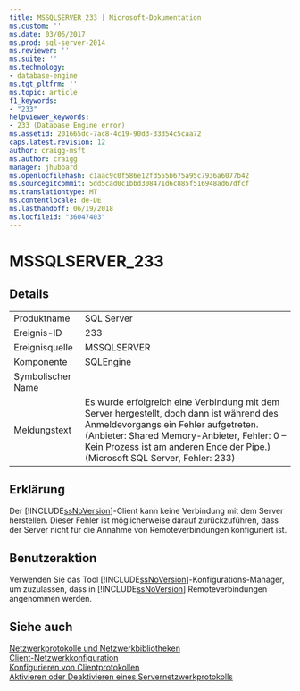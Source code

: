 ```yaml
---
title: MSSQLSERVER_233 | Microsoft-Dokumentation
ms.custom: ''
ms.date: 03/06/2017
ms.prod: sql-server-2014
ms.reviewer: ''
ms.suite: ''
ms.technology:
- database-engine
ms.tgt_pltfrm: ''
ms.topic: article
f1_keywords:
- "233"
helpviewer_keywords:
- 233 (Database Engine error)
ms.assetid: 201665dc-7ac8-4c19-90d3-33354c5caa72
caps.latest.revision: 12
author: craigg-msft
ms.author: craigg
manager: jhubbard
ms.openlocfilehash: c1aac9c0f586e12fd555b675a95c7936a6077b42
ms.sourcegitcommit: 5dd5cad0c1bbd308471d6c885f516948ad67dfcf
ms.translationtype: MT
ms.contentlocale: de-DE
ms.lasthandoff: 06/19/2018
ms.locfileid: "36047403"
---
```

# <a name="mssqlserver233"></a>MSSQLSERVER_233
    
## <a name="details"></a>Details  
  
|||  
|-|-|  
|Produktname|SQL Server|  
|Ereignis-ID|233|  
|Ereignisquelle|MSSQLSERVER|  
|Komponente|SQLEngine|  
|Symbolischer Name||  
|Meldungstext|Es wurde erfolgreich eine Verbindung mit dem Server hergestellt, doch dann ist während des Anmeldevorgangs ein Fehler aufgetreten. (Anbieter: Shared Memory-Anbieter, Fehler: 0 – Kein Prozess ist am anderen Ende der Pipe.) (Microsoft SQL Server, Fehler: 233)|  
  
## <a name="explanation"></a>Erklärung  
 Der [!INCLUDE[ssNoVersion](../../includes/ssnoversion-md.md)]-Client kann keine Verbindung mit dem Server herstellen. Dieser Fehler ist möglicherweise darauf zurückzuführen, dass der Server nicht für die Annahme von Remoteverbindungen konfiguriert ist.  
  
## <a name="user-action"></a>Benutzeraktion  
 Verwenden Sie das Tool [!INCLUDE[ssNoVersion](../../includes/ssnoversion-md.md)]-Konfigurations-Manager, um zuzulassen, dass in [!INCLUDE[ssNoVersion](../../includes/ssnoversion-md.md)] Remoteverbindungen angenommen werden.  
  
## <a name="see-also"></a>Siehe auch  
 [Netzwerkprotokolle und Netzwerkbibliotheken](../../sql-server/install/network-protocols-and-network-libraries.md)   
 [Client-Netzwerkkonfiguration](../../database-engine/configure-windows/client-network-configuration.md)   
 [Konfigurieren von Clientprotokollen](../../database-engine/configure-windows/configure-client-protocols.md)   
 [Aktivieren oder Deaktivieren eines Servernetzwerkprotokolls](../../database-engine/configure-windows/enable-or-disable-a-server-network-protocol.md)  
  
  